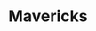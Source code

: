 ---
title: Mavericks
crosslinks:
- Dallas
- rockets
- '2013'
- knicks
- NBA2k
- causeWhyNotMate
- NYKnicks
- Repsneakers
- todayilearned
- ufc
- Thunder
- OFWGKTA
- sydney
- GoNets
- HighQualityGifs
- randlju01
- shitpost
---